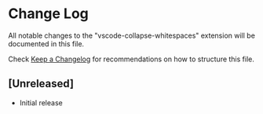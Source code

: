 # Change Log

All notable changes to the "vscode-collapse-whitespaces" extension will be documented in this file.

Check [Keep a Changelog](http://keepachangelog.com/) for recommendations on how to structure this file.

## [Unreleased]

- Initial release